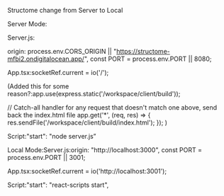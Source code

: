 Structome change from Server to Local

Server Mode:

Server.js:

origin: process.env.CORS_ORIGIN || "https://structome-mfbi2.ondigitalocean.app/",
const PORT = process.env.PORT || 8080;

App.tsx:socketRef.current = io('/');


(Added this for some reason?:app.use(express.static('/workspace/client/build'));

// Catch-all handler for any request that doesn't match one above, send back the index.html file
app.get('*', (req, res) => {
    res.sendFile('/workspace/client/build/index.html');
});
)

Script:"start": "node server.js”


Local Mode:Server.js:origin: "http://localhost:3000",
const PORT = process.env.PORT || 3001;

App.tsx:socketRef.current = io('http://localhost:3001');

Script:"start": "react-scripts start",